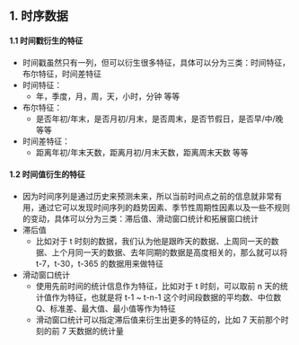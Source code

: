 ## 1. 时序数据

#### 1.1 时间戳衍生的特征

- 时间戳虽然只有一列，但可以衍生很多特征，具体可以分为三类：时间特征，布尔特征，时间差特征
- 时间特征：
  - 年，季度，月，周，天，小时，分钟 等等
- 布尔特征：
  - 是否年初/年末，是否月初/月末，是否周末，是否节假日，是否早/中/晚 等等
- 时间差特征：
  - 距离年初/年末天数，距离月初/月末天数，距离周末天数 等等

#### 1.2 时间值衍生的特征

- 因为时间序列是通过历史来预测未来，所以当前时间点之前的信息就非常有用，通过它可以发现时间序列的趋势因素、季节性周期性因素以及一些不规则的变动，具体可以分为三类：滞后值、滑动窗口统计和拓展窗口统计
- 滞后值
  - 比如对于 t 时刻的数据，我们认为他是跟昨天的数据、上周同一天的数据、上个月同一天的数据、去年同期的数据是高度相关的，那么就可以将 t-7，t-30，t-365 的数据用来做特征
- 滑动窗口统计
  - 使用先前时间的统计信息作为特征，比如对于 t 时刻，可以取前 n 天的统计值作为特征，也就是将 t-1 ~ t-n-1 这个时间段数据的平均数、中位数 Q、标准差、最大值、最小值等作为特征
  - 滑动窗口统计可以指定滞后值来衍生出更多的特征的，比如 7 天前那个时刻的前 7 天数据的统计量
